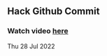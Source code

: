 
 ## Hack Github Commit 
 ### Watch video <a href="https://www.youtube.com">here</a> 
 Thu 28 Jul 2022 
